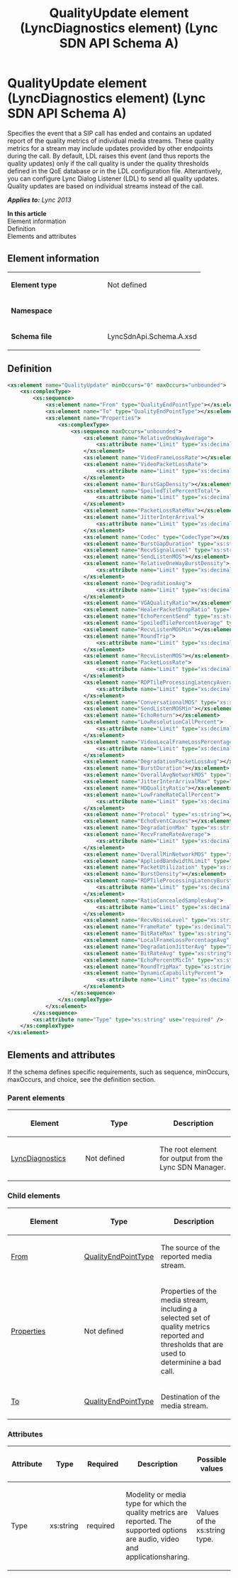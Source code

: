 ﻿---
title: QualityUpdate element (LyncDiagnostics element) (Lync SDN API Schema A)
TOCTitle: QualityUpdate element
ms:assetid: 4948a34e-0ffe-2282-2e77-010f3db136db
ms:mtpsurl: https://msdn.microsoft.com/en-us/library/Dn439275(v=office.15)
ms:contentKeyID: 57261011
ms.date: 07/24/2014
mtps_version: v=office.15
dev_langs:
- xml
---

# QualityUpdate element (LyncDiagnostics element) (Lync SDN API Schema A)

Specifies the event that a SIP call has ended and contains an updated report of the quality metrics of individual media streams. These quality metrics for a stream may include updates provided by other endpoints during the call. By default, LDL raises this event (and thus reports the quality updates) only if the call quality is under the quality thresholds defined in the QoE database or in the LDL configuration file. Alterantively, you can configure Lync Dialog Listener (LDL) to send all quality updates. Quality updates are based on individual streams instead of the call.


_**Applies to:** Lync 2013_

**In this article**  
Element information  
Definition  
Elements and attributes  

## Element information

<table>
<colgroup>
<col style="width: 50%" />
<col style="width: 50%" />
</colgroup>
<tbody>
<tr class="odd">
<td><p><strong>Element type</strong></p></td>
<td><p>Not defined</p></td>
</tr>
<tr class="even">
<td><p><strong>Namespace</strong></p></td>
<td><p></p></td>
</tr>
<tr class="odd">
<td><p><strong>Schema file</strong></p></td>
<td><p>LyncSdnApi.Schema.A.xsd</p></td>
</tr>
</tbody>
</table>


## Definition

``` xml
<xs:element name="QualityUpdate" minOccurs="0" maxOccurs="unbounded">
    <xs:complexType>
        <xs:sequence>
            <xs:element name="From" type="QualityEndPointType"></xs:element>
            <xs:element name="To" type="QualityEndPointType"></xs:element>
            <xs:element name="Properties">
                <xs:complexType>
                    <xs:sequence maxOccurs="unbounded">
                        <xs:element name="RelativeOneWayAverage">
                            <xs:attribute name="Limit" type="xs:decimal" use="optional" />
                        </xs:element>
                        <xs:element name="VideoFrameLossRate"></xs:element>
                        <xs:element name="VideoPacketLossRate">
                            <xs:attribute name="Limit" type="xs:decimal" use="optional" />
                        </xs:element>
                        <xs:element name="BurstGapDensity"></xs:element>
                        <xs:element name="SpoiledTilePercentTotal">
                            <xs:attribute name="Limit" type="xs:decimal" use="optional" />
                        </xs:element>
                        <xs:element name="PacketLossRateMax"></xs:element>
                        <xs:element name="JitterInterArrival">
                            <xs:attribute name="Limit" type="xs:decimal" use="optional" />
                        </xs:element>
                        <xs:element name="Codec" type="CodecType"></xs:element>
                        <xs:element name="BurstGapDuration" type="xs:string"></xs:element>
                        <xs:element name="RecvSignalLevel" type="xs:string"></xs:element>
                        <xs:element name="SendListenMOS"></xs:element>
                        <xs:element name="RelativeOneWayBurstDensity">
                            <xs:attribute name="Limit" type="xs:decimal" use="optional" />
                        </xs:element>
                        <xs:element name="DegradationAvg">
                            <xs:attribute name="Limit" type="xs:decimal" use="optional" />
                        </xs:element>
                        <xs:element name="VGAQualityRatio"></xs:element>
                        <xs:element name="HealerPacketDropRatio" type="xs:string"></xs:element>
                        <xs:element name="EchoPercentSend" type="xs:string"></xs:element>
                        <xs:element name="SpoiledTilePercentAverage" type="xs:decimal"></xs:element>
                        <xs:element name="RecvListenMOSMin"></xs:element>
                        <xs:element name="RoundTrip">
                            <xs:attribute name="Limit" type="xs:decimal" use="optional" />
                        </xs:element>
                        <xs:element name="RecvListenMOS"></xs:element>
                        <xs:element name="PacketLossRate">
                            <xs:attribute name="Limit" type="xs:decimal" use="optional" />
                        </xs:element>
                        <xs:element name="RDPTileProcessingLatencyAverage">
                            <xs:attribute name="Limit" type="xs:decimal" use="optional" />
                        </xs:element>
                        <xs:element name="ConversationalMOS" type="xs:string"></xs:element>
                        <xs:element name="SendListenMOSMin"></xs:element>
                        <xs:element name="EchoReturn"></xs:element>
                        <xs:element name="LowResolutionCallPercent">
                            <xs:attribute name="Limit" type="xs:decimal" use="optional" />
                        </xs:element>
                        <xs:element name="VideoLocalFrameLossPercentageAvg">
                            <xs:attribute name="Limit" type="xs:decimal" use="optional" />
                        </xs:element>
                        <xs:element name="DegradationPacketLossAvg"></xs:element>
                        <xs:element name="BurstDuration"></xs:element>
                        <xs:element name="OverallAvgNetworkMOS" type="xs:string"></xs:element>
                        <xs:element name="JitterInterArrivalMax" type="xs:string"></xs:element>
                        <xs:element name="HDQualityRatio"></xs:element>
                        <xs:element name="LowFrameRateCallPercent">
                            <xs:attribute name="Limit" type="xs:decimal" use="optional" />
                        </xs:element>
                        <xs:element name="Protocol" type="xs:string"></xs:element>
                        <xs:element name="EchoEventCauses"></xs:element>
                        <xs:element name="DegradationMax" type="xs:string"></xs:element>
                        <xs:element name="RecvFrameRateAverage">
                            <xs:attribute name="Limit" type="xs:decimal" use="optional" />
                        </xs:element>
                        <xs:element name="OverallMinNetworkMOS" type="xs:string"></xs:element>
                        <xs:element name="AppliedBandwidthLimit" type="xs:unsignedInt" minOccurs="0"></xs:element>
                        <xs:element name="PacketUtilization" type="xs:string"></xs:element>
                        <xs:element name="BurstDensity"></xs:element>
                        <xs:element name="RDPTileProcessingLatencyBurstDensity">
                            <xs:attribute name="Limit" type="xs:decimal" use="optional" />
                        </xs:element>
                        <xs:element name="RatioConcealedSamplesAvg">
                            <xs:attribute name="Limit" type="xs:decimal" use="optional" />
                        </xs:element>
                        <xs:element name="RecvNoiseLevel" type="xs:string"></xs:element>
                        <xs:element name="FrameRate" type="xs:decimal"></xs:element>
                        <xs:element name="BitRateMax" type="xs:string"></xs:element>
                        <xs:element name="LocalFrameLossPercentageAvg" type="xs:string"></xs:element>
                        <xs:element name="DegradationJitterAvg" type="xs:string"></xs:element>
                        <xs:element name="BitRateAvg" type="xs:string"></xs:element>
                        <xs:element name="EchoPercentMicIn" type="xs:string"></xs:element>
                        <xs:element name="RoundTripMax" type="xs:string"></xs:element>
                        <xs:element name="DynamicCapabilityPercent">
                            <xs:attribute name="Limit" type="xs:decimal" use="optional" />
                        </xs:element>
                    </xs:sequence>
                </xs:complexType>
            </xs:element>
        </xs:sequence>
        <xs:attribute name="Type" type="xs:string" use="required" />
    </xs:complexType>
</xs:element>
```

## Elements and attributes

If the schema defines specific requirements, such as sequence, minOccurs, maxOccurs, and choice, see the definition section.

### Parent elements

<table>
<colgroup>
<col style="width: 33%" />
<col style="width: 33%" />
<col style="width: 33%" />
</colgroup>
<thead>
<tr class="header">
<th><p>Element</p></th>
<th><p>Type</p></th>
<th><p>Description</p></th>
</tr>
</thead>
<tbody>
<tr class="odd">
<td><p><a href="lyncdiagnostics-element-lync-sdn-api-schema-a.md">LyncDiagnostics</a></p></td>
<td><p>Not defined</p></td>
<td><p>The root element for output from the Lync SDN Manager.</p></td>
</tr>
</tbody>
</table>


### Child elements

<table>
<colgroup>
<col style="width: 33%" />
<col style="width: 33%" />
<col style="width: 33%" />
</colgroup>
<thead>
<tr class="header">
<th><p>Element</p></th>
<th><p>Type</p></th>
<th><p>Description</p></th>
</tr>
</thead>
<tbody>
<tr class="odd">
<td><p><a href="from-element-qualityupdate-element-lyncdiagnostics-element-lync-sdn-api-schema-a.md">From</a></p></td>
<td><p><a href="qualityendpointtype-complextype-lync-sdn-api-schema-a.md">QualityEndPointType</a></p></td>
<td><p>The source of the reported media stream.</p></td>
</tr>
<tr class="even">
<td><p><a href="properties-element-qualityupdate-element-lyncdiagnostics-element-lync-sdn-api-schema-a.md">Properties</a></p></td>
<td><p>Not defined</p></td>
<td><p>Properties of the media stream, including a selected set of quality metrics reported and thresholds that are used to determinine a bad call.</p></td>
</tr>
<tr class="odd">
<td><p><a href="to-element-qualityupdate-element-lyncdiagnostics-element-lync-sdn-api-schema-a.md">To</a></p></td>
<td><p><a href="qualityendpointtype-complextype-lync-sdn-api-schema-a.md">QualityEndPointType</a></p></td>
<td><p>Destination of the media stream.</p></td>
</tr>
</tbody>
</table>


### Attributes

<table>
<colgroup>
<col style="width: 20%" />
<col style="width: 20%" />
<col style="width: 20%" />
<col style="width: 20%" />
<col style="width: 20%" />
</colgroup>
<thead>
<tr class="header">
<th><p>Attribute</p></th>
<th><p>Type</p></th>
<th><p>Required</p></th>
<th><p>Description</p></th>
<th><p>Possible values</p></th>
</tr>
</thead>
<tbody>
<tr class="odd">
<td><p>Type</p></td>
<td><p>xs:string</p></td>
<td><p>required</p></td>
<td><p>Modelity or media type for which the quality metrics are reported. The supported options are audio, video and applicationsharing.</p></td>
<td><p>Values of the xs:string type.</p></td>
</tr>
</tbody>
</table>

